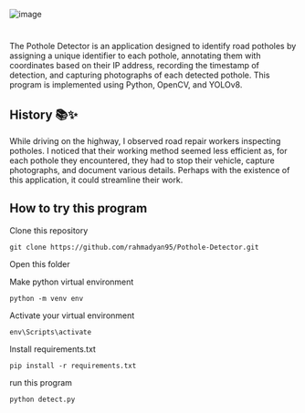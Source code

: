 ![image](https://github.com/user-attachments/assets/04836622-94b3-4d73-ad3c-c83462d5f897)

# 

The Pothole Detector is an application designed to identify road potholes by assigning a unique identifier to each pothole, annotating them with coordinates based on their IP address, recording the timestamp of detection, and capturing photographs of each detected pothole. This program is implemented using Python, OpenCV, and YOLOv8.
## History 📚✨
While driving on the highway, I observed road repair workers inspecting potholes. I noticed that their working method seemed less efficient as, for each pothole they encountered, they had to stop their vehicle, capture photographs, and document various details. Perhaps with the existence of this application, it could streamline their work.
## How to try this program 
Clone this repository

    git clone https://github.com/rahmadyan95/Pothole-Detector.git

Open this folder



Make python virtual environment 

    python -m venv env

Activate your virtual environment

    env\Scripts\activate

Install requirements.txt
    
    pip install -r requirements.txt

run this program

    python detect.py
